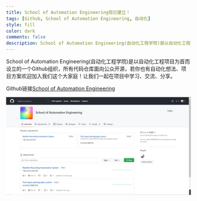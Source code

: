 ```yaml
---
title: School of Automation Engineering现已建立！
tags: [Github, School of Automation Engineering, 自动化]
style: fill
color: dark
comments: false
description: School of Automation Engineering(自动化工程学院)是以自动化工程项目为首而设立的一个Github组织，所有代码仓库面向公众开源，若你也有自动化想法、项目方案欢迎加入我们这个大家庭！让我们一起在项目中学习、交流、分享。
---  
```

School of Automation Engineering(自动化工程学院)是以自动化工程项目为首而设立的一个Github组织，所有代码仓库面向公众开源，若你也有自动化想法、项目方案欢迎加入我们这个大家庭！让我们一起在项目中学习、交流、分享。


Github链接[School of Automation Engineering](https://github.com/School-of-Automation-Engineering)

![](../assets/2022-06-12-img/School%20of%20Automation%20Engineering.jpg)